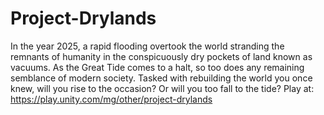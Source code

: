 # Project-Drylands
In the year 2025, a rapid flooding overtook the world stranding the remnants of humanity in the conspicuously dry pockets of land known as vacuums. As the Great Tide comes to a halt, so too does any remaining semblance of modern society. Tasked with rebuilding the world you once knew, will you rise to the occasion? Or will you too fall to the tide? 
Play at: https://play.unity.com/mg/other/project-drylands
